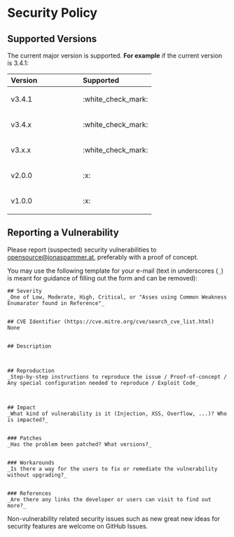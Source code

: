 <!-- This file is being generated by .github/workflows/gh-pages.yml - all local changes will be lost eventually! -->

# Security Policy

## Supported Versions

The current major version is supported. **For example** if the current version is 3.4.1:

<table>
<colgroup>
<col style="width: 50%" />
<col style="width: 50%" />
</colgroup>
<thead>
<tr class="header">
<th style="text-align: left;">Version</th>
<th style="text-align: left;">Supported</th>
</tr>
</thead>
<tbody>
<tr class="odd">
<td style="text-align: left;"><p>v3.4.1</p></td>
<td style="text-align: left;"><p>:white_check_mark:</p></td>
</tr>
<tr class="even">
<td style="text-align: left;"><p>v3.4.x</p></td>
<td style="text-align: left;"><p>:white_check_mark:</p></td>
</tr>
<tr class="odd">
<td style="text-align: left;"><p>v3.x.x</p></td>
<td style="text-align: left;"><p>:white_check_mark:</p></td>
</tr>
<tr class="even">
<td style="text-align: left;"><p>v2.0.0</p></td>
<td style="text-align: left;"><p>:x:</p></td>
</tr>
<tr class="odd">
<td style="text-align: left;"><p>v1.0.0</p></td>
<td style="text-align: left;"><p>:x:</p></td>
</tr>
</tbody>
</table>

## Reporting a Vulnerability

Please report (suspected) security vulnerabilities to [opensource@jonaspammer.at](<mailto:opensource@jonaspammer.at?body=%23%23%20Severity%0D%0A_One%20of%20Low%2C%20Moderate%2C%20High%2C%20Critical%2C%20or%20%22Asses%20using%20Common%20Weakness%20Enumarator%20found%20in%20Reference%22_%0D%0A%0D%0A%0D%0A%23%23%20CVE%20Identifier%20(https%3A%2F%2Fcve.mitre.org%2Fcve%2Fsearch_cve_list.html)%0D%0ANone%0D%0A%0D%0A%0D%0A%23%23%20Description%0D%0A%0D%0A%0D%0A%0D%0A%23%23%20Reproduction%0D%0A_Step-by-step%20instructions%20to%20reproduce%20the%20issue%20%2F%20Proof-of-concept%20%2F%20Any%20special%20configuration%20needed%20to%20reproduce%20%2F%20Exploit%20Code_%0D%0A%0D%0A%0D%0A%0D%0A%23%23%20Impact%0D%0A_What%20kind%20of%20vulnerability%20is%20it%20(Injection%2C%20XSS%2C%20Overflow%2C%20…​)%3F%20Who%20is%20impacted%3F_%0D%0A%0D%0A%0D%0A%23%23%23%20Patches%0D%0A_Has%20the%20problem%20been%20patched%3F%20What%20versions%3F_%0D%0A%0D%0A%0D%0A%23%23%23%20Workarounds%0D%0A_Is%20there%20a%20way%20for%20the%20users%20to%20fix%20or%20remediate%20the%20vulnerability%20without%20upgrading%3F_%0D%0A%0D%0A%0D%0A%23%23%23%20References%0D%0A_Are%20there%20any%20links%20the%20developer%20or%20users%20can%20visit%20to%20find%20out%20more%3F_%0D%0A%0D%0A%0D%0A>), preferably with a proof of concept.

You may use the following template for your e-mail (text in underscores (`_`) is meant for guidance of filling out the form and can be removed):

    ## Severity
    _One of Low, Moderate, High, Critical, or "Asses using Common Weakness Enumarator found in Reference"_


    ## CVE Identifier (https://cve.mitre.org/cve/search_cve_list.html)
    None


    ## Description



    ## Reproduction
    _Step-by-step instructions to reproduce the issue / Proof-of-concept / Any special configuration needed to reproduce / Exploit Code_



    ## Impact
    _What kind of vulnerability is it (Injection, XSS, Overflow, ...)? Who is impacted?_


    ### Patches
    _Has the problem been patched? What versions?_


    ### Workarounds
    _Is there a way for the users to fix or remediate the vulnerability without upgrading?_


    ### References
    _Are there any links the developer or users can visit to find out more?_

Non-vulnerability related security issues such as new great new ideas for security features are welcome on GitHub Issues.
